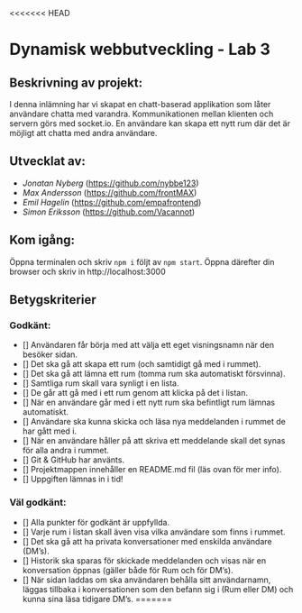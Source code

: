 <<<<<<< HEAD
# Dynamisk webbutveckling - Lab 3

## Beskrivning av projekt:
I denna inlämning har vi skapat en chatt-baserad applikation som låter användare chatta med varandra. Kommunikationen mellan klienten och servern görs med socket.io.
En användare kan skapa ett nytt rum där det är möjligt att chatta med andra användare.

## Utvecklat av:
* *Jonatan Nyberg* (https://github.com/nybbe123) 
* *Max Andersson* (https://github.com/frontMAX)
* *Emil Hagelin* (https://github.com/empafrontend)
* *Simon Eriksson* (https://github.com/Vacannot)

## Kom igång:
Öppna terminalen och skriv `npm i`
följt av `npm start`.
Öppna därefter din browser och skriv in http://localhost:3000

## Betygskriterier
### Godkänt:
- [] Användaren får börja med att välja ett eget visningsnamn när den besöker sidan.
- [] Det ska gå att skapa ett rum (och samtidigt gå med i rummet).
- [] Det ska gå att lämna ett rum (tomma rum ska automatiskt försvinna).
- [] Samtliga rum skall vara synligt i en lista.
- [] De går att gå med i ett rum genom att klicka på det i listan.
- [] När en användare går med i ett nytt rum ska befintligt rum lämnas automatiskt.
- [] Användare ska kunna skicka och läsa nya meddelanden i rummet de har gått med i.
- [] När en användare håller på att skriva ett meddelande skall det synas för alla andra i rummet.
- [] Git & GitHub har använts.
- [] Projektmappen innehåller en README.md fil (läs ovan för mer info).
- [] Uppgiften lämnas in i tid!

### Väl godkänt:
- [] Alla punkter för godkänt är uppfyllda.
- [] Varje rum i listan skall även visa vilka användare som finns i rummet.
- [] Det ska gå att ha privata konversationer med enskilda användare (DM’s).
- [] Historik ska sparas för skickade meddelanden och visas när en konversation öppnas (gäller både för Rum och för DM’s).
- [] När sidan laddas om ska användaren behålla sitt användarnamn, läggas tillbaka i konversationen som den befann sig i (Rum eller DM) och kunna sina läsa tidigare DM’s.
=======
